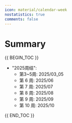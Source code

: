 ```yaml
---
icon: material/calendar-week
nostatistics: true
comments: false
---
```

# Summary
<!-- !!! abstract ""
    本部分内容（除特别声明外）采用 [**署名-非商业性使用-保持一致 4.0 国际 (CC BY-NC-SA 4.0)**](https://creativecommons.org/licenses/by-nc-sa/4.0/) 许可协议进行许可。 -->
{{ BEGIN_TOC }}

- "2025周结":
    - 第3~5周: 2025/03_05
    - 第 6 周: 2025/06
    - 第 7 周: 2025/07
    - 第 8 周: 2025/08
    - 第 9 周: 2025/09
    - 第 10 周: 2025/10

{{ END_TOC }}

